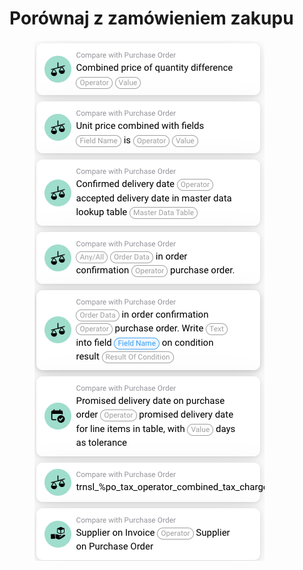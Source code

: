 # Porównaj z zamówieniem zakupu



<figure><img src="../../../.gitbook/assets/image (22).png" alt=""><figcaption></figcaption></figure>
